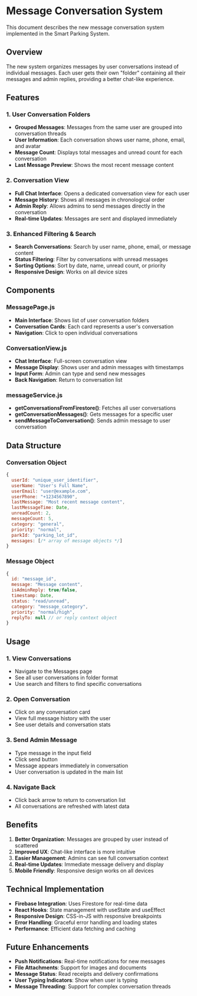 # Message Conversation System

This document describes the new message conversation system implemented in the Smart Parking System.

## Overview

The new system organizes messages by user conversations instead of individual messages. Each user gets their own "folder" containing all their messages and admin replies, providing a better chat-like experience.

## Features

### 1. User Conversation Folders
- **Grouped Messages**: Messages from the same user are grouped into conversation threads
- **User Information**: Each conversation shows user name, phone, email, and avatar
- **Message Count**: Displays total messages and unread count for each conversation
- **Last Message Preview**: Shows the most recent message content

### 2. Conversation View
- **Full Chat Interface**: Opens a dedicated conversation view for each user
- **Message History**: Shows all messages in chronological order
- **Admin Reply**: Allows admins to send messages directly in the conversation
- **Real-time Updates**: Messages are sent and displayed immediately

### 3. Enhanced Filtering & Search
- **Search Conversations**: Search by user name, phone, email, or message content
- **Status Filtering**: Filter by conversations with unread messages
- **Sorting Options**: Sort by date, name, unread count, or priority
- **Responsive Design**: Works on all device sizes

## Components

### MessagePage.js
- **Main Interface**: Shows list of user conversation folders
- **Conversation Cards**: Each card represents a user's conversation
- **Navigation**: Click to open individual conversations

### ConversationView.js
- **Chat Interface**: Full-screen conversation view
- **Message Display**: Shows user and admin messages with timestamps
- **Input Form**: Admin can type and send new messages
- **Back Navigation**: Return to conversation list

### messageService.js
- **getConversationsFromFirestore()**: Fetches all user conversations
- **getConversationMessages()**: Gets messages for a specific user
- **sendMessageToConversation()**: Sends admin message to user conversation

## Data Structure

### Conversation Object
```javascript
{
  userId: "unique_user_identifier",
  userName: "User's Full Name",
  userEmail: "user@example.com",
  userPhone: "+1234567890",
  lastMessage: "Most recent message content",
  lastMessageTime: Date,
  unreadCount: 2,
  messageCount: 5,
  category: "general",
  priority: "normal",
  parkId: "parking_lot_id",
  messages: [/* array of message objects */]
}
```

### Message Object
```javascript
{
  id: "message_id",
  message: "Message content",
  isAdminReply: true/false,
  timestamp: Date,
  status: "read/unread",
  category: "message_category",
  priority: "normal/high",
  replyTo: null // or reply context object
}
```

## Usage

### 1. View Conversations
- Navigate to the Messages page
- See all user conversations in folder format
- Use search and filters to find specific conversations

### 2. Open Conversation
- Click on any conversation card
- View full message history with the user
- See user details and conversation stats

### 3. Send Admin Message
- Type message in the input field
- Click send button
- Message appears immediately in conversation
- User conversation is updated in the main list

### 4. Navigate Back
- Click back arrow to return to conversation list
- All conversations are refreshed with latest data

## Benefits

1. **Better Organization**: Messages are grouped by user instead of scattered
2. **Improved UX**: Chat-like interface is more intuitive
3. **Easier Management**: Admins can see full conversation context
4. **Real-time Updates**: Immediate message delivery and display
5. **Mobile Friendly**: Responsive design works on all devices

## Technical Implementation

- **Firebase Integration**: Uses Firestore for real-time data
- **React Hooks**: State management with useState and useEffect
- **Responsive Design**: CSS-in-JS with responsive breakpoints
- **Error Handling**: Graceful error handling and loading states
- **Performance**: Efficient data fetching and caching

## Future Enhancements

- **Push Notifications**: Real-time notifications for new messages
- **File Attachments**: Support for images and documents
- **Message Status**: Read receipts and delivery confirmations
- **User Typing Indicators**: Show when user is typing
- **Message Threading**: Support for complex conversation threads
